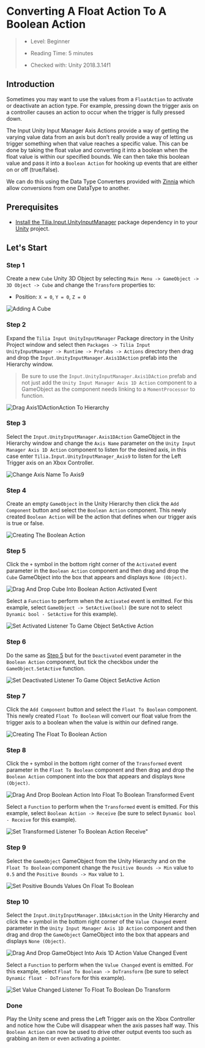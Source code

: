# Converting A Float Action To A Boolean Action

> * Level: Beginner
>
> * Reading Time: 5 minutes
>
> * Checked with: Unity 2018.3.14f1

## Introduction

Sometimes you may want to use the values from a `FloatAction` to activate or deactivate an action type. For example, pressing down the trigger axis on a controller causes an action to occur when the trigger is fully pressed down.

The Input Unity Input Manager Axis Actions provide a way of getting the varying value data from an axis but don’t really provide a way of letting us trigger something when that value reaches a specific value. This can be done by taking the float value and converting it into a boolean when the float value is within our specified bounds. We can then take this boolean value and pass it into a `Boolean Action` for hooking up events that are either on or off (true/false).

We can do this using the Data Type Converters provided with [Zinnia] which allow conversions from one DataType to another.

## Prerequisites

* [Install the Tilia.Input.UnityInputManager] package dependency in to your [Unity] project.

## Let's Start

### Step 1

Create a new `Cube` Unity 3D Object by selecting `Main Menu -> GameObject -> 3D Object -> Cube` and change the `Transform` properties to:

* Position: `X = 0`, `Y = 0`, `Z = 0`

![Adding A Cube](assets/images/AddingACube.png)

### Step 2

Expand the `Tilia Input UnityInputManager` Package directory in the Unity Project window and select then `Packages -> Tilia Input UnityInputManager -> Runtime -> Prefabs -> Actions` directory then drag and drop the `Input.UnityInputManager.Axis1DAction` prefab into the Hierarchy window.

> Be sure to use the `Input.UnityInputManager.Axis1DAction` prefab and not just add the `Unity Input Manager Axis 1D Action` component to a GameObject as the component needs linking to a `MomentProcessor` to function.

![Drag Axis1DActionAction To Hierarchy](assets/images/DragAxis1DActionActionToHierarchy.png)

### Step 3

Select the `Input.UnityInputManager.Axis1DAction` GameObject in the Hierarchy window and change the `Axis Name` parameter on the `Unity Input Manager Axis 1D Action` component to listen for the desired axis, in this case enter `Tilia.Input.UnityInputManager_Axis9` to listen for the Left Trigger axis on an Xbox Controller.

![Change Axis Name To Axis9](assets/images/ChangeAxisNameToAxis9.png)

### Step 4

Create an empty `GameObject` in the Unity Hierarchy then click the `Add Component` button and select the `Boolean Action` component. This newly created `Boolean Action` will be the action that defines when our trigger axis is true or false.

![Creating The Boolean Action](assets/images/CreatingTheBooleanAction.png)

### Step 5

Click the `+` symbol in the bottom right corner of the `Activated` event parameter in the `Boolean Action` component and then drag and drop the `Cube` GameObject into the box that appears and displays `None (Object)`.
 
![Drag And Drop Cube Into Boolean Action Activated Event](assets/images/DragAndDropCubeIntoBooleanActionActivatedEvent.png)

Select a `Function` to perform when the `Activated` event is emitted. For this example, select `GameObject -> SetActive(bool)` (be sure not to select `Dynamic bool - SetActive` for this example).
 
![Set Activated Listener To Game Object SetActive Action](assets/images/SetActivatedListenerToGameObjectSetActiveAction.png)

### Step 6

Do the same as [Step 5] but for the `Deactivated` event parameter in the `Boolean Action` component, but tick the checkbox under the `GameObject.SetActive` function.

![Set Deactivated Listener To Game Object SetActive Action](assets/images/SetDeactivatedListenerToGameObjectSetActiveAction.png)

### Step 7

Click the `Add Component` button and select the `Float To Boolean` component. This newly created `Float To Boolean` will convert our float value from the trigger axis to a boolean when the value is within our defined range.

![Creating The Float To Boolean Action](assets/images/CreatingTheFloatToBooleanAction.png)

### Step 8

Click the `+` symbol in the bottom right corner of the `Transformed` event parameter in the `Float To Boolean` component and then drag and drop the `Boolean Action` component into the box that appears and displays `None (Object)`.
 
![Drag And Drop Boolean Action Into Float To Boolean Transformed Event](assets/images/DragAndDropBooleanActionIntoFloatToBooleanTransformedEvent.png)

Select a `Function` to perform when the `Transformed` event is emitted. For this example, select `Boolean Action -> Receive` (be sure to select `Dynamic bool - Receive` for this example).
 
![Set Transformed Listener To Boolean Action Receive"](assets/images/SetTransformedListenerToBooleanActionReceive.png)

### Step 9

Select the `GameObject` GameObject from the Unity Hierarchy and on the `Float To Boolean` component change the `Positive Bounds -> Min` value to `0.5` and the `Positive Bounds -> Max` value to `1`.

![Set Positive Bounds Values On Float To Boolean](assets/images/SetPositiveBoundsValuesOnFloatToBoolean.png)

### Step 10

Select the `Input.UnityInputManager.1DAxisAction` in the Unity Hierarchy and click the `+` symbol in the bottom right corner of the `Value Changed` event parameter in the `Unity Input Manager Axis 1D Action` component and then drag and drop the `GameObject` GameObject into the box that appears and displays `None (Object)`.

![Drag And Drop GameObject Into Axis 1D Action Value Changed Event](assets/images/DragAndDropGameObjectIntoAxis1DActionValueChangedEvent.png)

Select a `Function` to perform when the `Value Changed` event is emitted. For this example, select `Float To Boolean -> DoTransform` (be sure to select `Dynamic float - DoTransform` for this example).
 
![Set Value Changed Listener To Float To Boolean Do Transform](assets/images/SetValueChangedListenerToFloatToBooleanDoTransform.png)

### Done

Play the Unity scene and press the Left Trigger axis on the Xbox Controller and notice how the Cube will disappear when the axis passes half way. This `Boolean Action` can now be used to drive other output events too such as grabbing an item or even activating a pointer.

[Zinnia]: https://github.com/ExtendRealityLtd/Zinnia.Unity
[Install the Tilia.Input.UnityInputManager]: ../Installation/README.md
[Unity]: https://unity3d.com/
[Step 5]: #Step-5